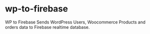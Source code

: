 # wp-to-firebase
WP to Firebase
Sends WordPress Users, Woocommerce Products and orders data to Firebase realtime database.
